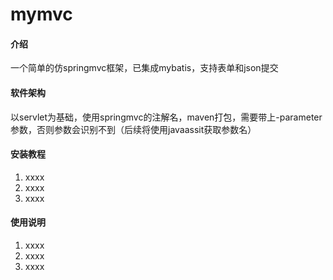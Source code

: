 # mymvc

#### 介绍
一个简单的仿springmvc框架，已集成mybatis，支持表单和json提交

#### 软件架构
以servlet为基础，使用springmvc的注解名，maven打包，需要带上-parameter参数，否则参数会识别不到（后续将使用javaassit获取参数名）


#### 安装教程

1.  xxxx
2.  xxxx
3.  xxxx

#### 使用说明

1.  xxxx
2.  xxxx
3.  xxxx
